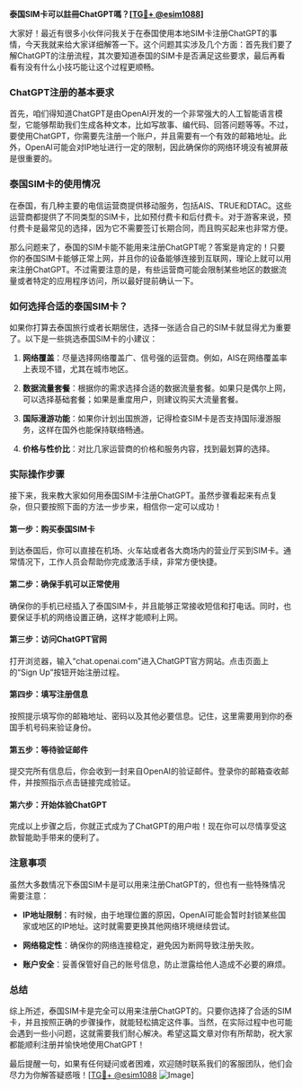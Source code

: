 **泰国SIM卡可以註冊ChatGPT嗎？[[TG💪+ @esim1088](https://t.me/s/esim1088)]**

大家好！最近有很多小伙伴问我关于在泰国使用本地SIM卡注册ChatGPT的事情，今天我就来给大家详细解答一下。这个问题其实涉及几个方面：首先我们要了解ChatGPT的注册流程，其次要知道泰国的SIM卡是否满足这些要求，最后再看看有没有什么小技巧能让这个过程更顺畅。

### ChatGPT注册的基本要求

首先，咱们得知道ChatGPT是由OpenAI开发的一个非常强大的人工智能语言模型，它能够帮助我们生成各种文本，比如写故事、编代码、回答问题等等。不过，要使用ChatGPT，你需要先注册一个账户，并且需要有一个有效的邮箱地址。此外，OpenAI可能会对IP地址进行一定的限制，因此确保你的网络环境没有被屏蔽是很重要的。

### 泰国SIM卡的使用情况

在泰国，有几种主要的电信运营商提供移动服务，包括AIS、TRUE和DTAC。这些运营商都提供了不同类型的SIM卡，比如预付费卡和后付费卡。对于游客来说，预付费卡是最常见的选择，因为它不需要签订长期合同，而且购买起来也非常方便。

那么问题来了，泰国的SIM卡能不能用来注册ChatGPT呢？答案是肯定的！只要你的泰国SIM卡能够正常上网，并且你的设备能够连接到互联网，理论上就可以用来注册ChatGPT。不过需要注意的是，有些运营商可能会限制某些地区的数据流量或者特定的应用程序访问，所以最好提前确认一下。

### 如何选择合适的泰国SIM卡？

如果你打算去泰国旅行或者长期居住，选择一张适合自己的SIM卡就显得尤为重要了。以下是一些挑选泰国SIM卡的小建议：

1. **网络覆盖**：尽量选择网络覆盖广、信号强的运营商。例如，AIS在网络覆盖率上表现不错，尤其在城市地区。
   
2. **数据流量套餐**：根据你的需求选择合适的数据流量套餐。如果只是偶尔上网，可以选择基础套餐；如果是重度用户，则建议购买大流量套餐。

3. **国际漫游功能**：如果你计划出国旅游，记得检查SIM卡是否支持国际漫游服务，这样在国外也能保持联络畅通。

4. **价格与性价比**：对比几家运营商的价格和服务内容，找到最划算的选择。

### 实际操作步骤

接下来，我来教大家如何用泰国SIM卡注册ChatGPT。虽然步骤看起来有点复杂，但只要按照下面的方法一步步来，相信你一定可以成功！

#### 第一步：购买泰国SIM卡

到达泰国后，你可以直接在机场、火车站或者各大商场内的营业厅买到SIM卡。通常情况下，工作人员会帮助你完成激活手续，非常方便快捷。

#### 第二步：确保手机可以正常使用

确保你的手机已经插入了泰国SIM卡，并且能够正常接收短信和打电话。同时，也要保证手机的网络设置正确，这样才能顺利上网。

#### 第三步：访问ChatGPT官网

打开浏览器，输入“chat.openai.com”进入ChatGPT官方网站。点击页面上的“Sign Up”按钮开始注册过程。

#### 第四步：填写注册信息

按照提示填写你的邮箱地址、密码以及其他必要信息。记住，这里需要用到你的泰国手机号码来验证身份。

#### 第五步：等待验证邮件

提交完所有信息后，你会收到一封来自OpenAI的验证邮件。登录你的邮箱查收邮件，并按照指示点击链接完成验证。

#### 第六步：开始体验ChatGPT

完成以上步骤之后，你就正式成为了ChatGPT的用户啦！现在你可以尽情享受这款智能助手带来的便利了。

### 注意事项

虽然大多数情况下泰国SIM卡是可以用来注册ChatGPT的，但也有一些特殊情况需要注意：

- **IP地址限制**：有时候，由于地理位置的原因，OpenAI可能会暂时封锁某些国家或地区的IP地址。这时就需要更换其他网络环境继续尝试。
  
- **网络稳定性**：确保你的网络连接稳定，避免因为断网导致注册失败。

- **账户安全**：妥善保管好自己的账号信息，防止泄露给他人造成不必要的麻烦。

### 总结

综上所述，泰国SIM卡是完全可以用来注册ChatGPT的。只要你选择了合适的SIM卡，并且按照正确的步骤操作，就能轻松搞定这件事。当然，在实际过程中也可能会遇到一些小问题，这就需要我们耐心解决。希望这篇文章对你有所帮助，祝大家都能顺利注册并愉快地使用ChatGPT！

最后提醒一句，如果有任何疑问或者困难，欢迎随时联系我们的客服团队，他们会尽力为你解答疑惑哦！[[TG💪+ @esim1088](https://t.me/s/esim1088) ![Image](https://i.postimg.cc/4NQfJmqS/Snipaste-2025-05-13-00-14-12.png)]
